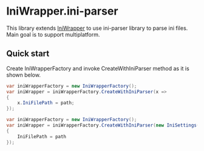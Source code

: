 # IniWrapper.ini-parser

This library extends [IniWrapper](https://github.com/Szpi/IniWrapper/) to use ini-parser library to parse ini files. Main goal is to support multiplatform.

## Quick start
Create IniWrapperFactory and invoke CreateWithIniParser method as it is shown below.

```csharp
var iniWrapperFactory = new IniWrapperFactory();
var iniWrapper = iniWrapperFactory.CreateWithIniParser(x =>
{
	x.IniFilePath = path;
});

var iniWrapperFactory = new IniWrapperFactory();
var iniWrapper = iniWrapperFactory.CreateWithIniParser(new IniSettings()
{
	IniFilePath = path
});
```